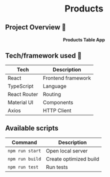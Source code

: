 <h1 align="center">Products</h1>

## Project Overview 🎉

<h4 align="center">Products Table App</h4>

## Tech/framework used 🔧

| Tech         | Description        |
|--------------|--------------------|
| React        | Frontend framework |
| TypeScript   | Language           |
| React Router | Routing            |
| Material UI  | Components         |
| Axios        | HTTP Client        |

## Available scripts    

| Command         | Description            |
| --------------- | ---------------------- |
| `npm run start` | Open local server      |
| `npm run build` | Create optimized build |
| `npm run test`  | Run tests              |
